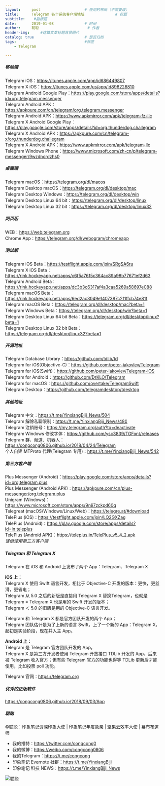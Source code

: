 ```yaml
---
layout:     post                    # 使用的布局（不需要改）
title:      Telegram 各个系统客户端地址              # 标题 
subtitle:    #副标题
date:       2019-01-08              # 时间
author:     聪聪                      # 作者
header-img:     #这篇文章标题背景图片
catalog: true                       # 是否归档
tags:                               #标签
    - Telegram

---
```


##### 移动端
Telegram iOS：<https://itunes.apple.com/app/id686449807><br>
Telegram X iOS：<https://itunes.apple.com/us/app/id898228810><br>
Telegram Android Google Play：<https://play.google.com/store/apps/details?id=org.telegram.messenger><br>
Telegram Android APK：<https://apkpure.com/cn/telegram/org.telegram.messenger><br>
Telegram Android APK：<https://www.apkmirror.com/apk/telegram-fz-llc><br>
Telegram X Android Google Play：<https://play.google.com/store/apps/details?id=org.thunderdog.challegram><br>
Telegram X Android APK：<https://apkpure.com/cn/telegram-x/org.thunderdog.challegram><br>
Telegram X Android APK：<https://www.apkmirror.com/apk/telegram-llc><br>
Telegram Windows Phone：<https://www.microsoft.com/zh-cn/p/telegram-messenger/9wzdncrdzhs0><br>

##### 桌面端
Telegram macOS：<https://telegram.org/dl/macos><br>
Telegram Desktop macOS：<https://telegram.org/dl/desktop/mac><br>
Telegram Desktop Windows：<https://telegram.org/dl/desktop/win><br>
Telegram Desktop Linux 64 bit：<https://telegram.org/dl/desktop/linux><br>
Telegram Desktop Linux 32 bit：<https://telegram.org/dl/desktop/linux32><br>

##### 网页版
WEB：<https://web.telegram.org><br>
Chrome App：<https://telegram.org/dl/webogram/chromeapp><br>

##### 测试版
Telegram iOS Beta：<https://testflight.apple.com/join/SRgSA6ru><br>
Telegram X iOS Beta：<https://rink.hockeyapp.net/apps/c6f5a76f5c364ac89a98b77671ef2d63><br>
Telegram Android Beta：<https://rink.hockeyapp.net/apps/dc3b3c6317af4a3caa5269a58697e088><br>
Telegram macOS Beta：<https://rink.hockeyapp.net/apps/6ed2ac3049e1407387c2f1ffcb74e81f><br>
Telegram macOS Beta：<https://telegram.org/dl/desktop/mac?beta=1><br>
Telegram Windows Beta：<https://telegram.org/dl/desktop/win?beta=1><br>
Telegram Desktop Linux 64 bit Beta：<https://telegram.org/dl/desktop/linux?beta=1><br>
Telegram Desktop Linux 32 bit Beta：<https://telegram.org/dl/desktop/linux32?beta=1><br>

##### 开源地址
Telegram Database Library：<https://github.com/tdlib/td><br>
Telegram for iOS(Objective-C)：<https://github.com/peter-iakovlev/Telegram><br>
Telegram for iOS(Swift)：<https://github.com/peter-iakovlev/Telegram-iOS><br>
Telegram for Android：<https://github.com/DrKLO/Telegram><br>
Telegram for macOS：<https://github.com/overtake/TelegramSwift><br>
Telegram Desktop：<https://github.com/telegramdesktop/tdesktop><br>

##### 其他地址
Telegram 中文：<https://t.me/YinxiangBiji_News/504><br>
Telegram 解除私聊限制：<https://t.me/YinxiangBiji_News/480><br>
Telegram 注销账号：<https://my.telegram.org/auth?to=deactivate><br>
Telegram Windows 修改字体：<https://github.com/ysc3839/TGFont/releases><br>
Telegram 群、频道、机器人：<https://congcong0806.github.io/2018/04/24/Telegram><br>
个人自建 MTProto 代理(Telegram 专用)：<https://t.me/YinxiangBiji_News/542><br>

##### 第三方客户端
Plus Messenger (Android)：<https://play.google.com/store/apps/details?id=org.telegram.plus><br>
Plus Messenger (Android APK)：<https://apkpure.com/cn/plus-messenger/org.telegram.plus><br>
Unigram (Windows)：<https://www.microsoft.com/store/apps/9n97zckpd60q><br>
Telegreat (macOS/Windows/Linux/Web)：<https://telegre.at/#download><br>
TelePlus (iOS)：<https://testflight.apple.com/join/LQ2GXZag><br>
TelePlus (Android)：<https://play.google.com/store/apps/details?id=in.teleplus><br>
TelePlus (Android APK)：<https://teleplus.in/TelePlus_v5_4_2.apk><br>
*谨慎使用第三方客户端*


##### Telegram 和 Telegram X

Telegram 在 iOS 和 Android 上发布了两个 App：Telegram、Telegram X

**iOS 上：**<br>
Telegram X 使用 Swift 语言开发，相比于 Objective-C 开发的版本：更快，更丝滑，更省电；<br>
Telegram 从 5.0 之后的新版是直接用 Telegram X 替换Telegram，也就是 Telegram = Telegram X 也是用的 Swift 开发的版本；<br>
Telegram ＜ 5.0 的旧版是用的 Objective-C 语言开发。

Telegram 和 Telegram X 都是官方团队开发的两个 App；<br>
Telegram 团队估计是为了上新的语言 Swift，上了一个新的 App：Telegram X，起初是实验阶段，现在并入主 App。

**Android 上：**<br>
Telegram 是 Telegram 官方团队开发的 App。<br>
Telegram X 是第三方开发者使用 Telegram 开放接口 TDLib 开发的 App，后来被 Telegram 收入官方；但有些 Telegram 官方的功能也得等 TDLib 更新后才能使用，比如投票 poll 功能。

Telegram 官网：<https://telegram.org>

##### 优秀的正版软件
<https://congcong0806.github.io/2018/09/03/App>

##### 聪聪
&copy;聪聪：印象笔记资深印象大使 | 印象笔记年度象亲 | 坚果云效率大使 | 幕布布道师

* 我的推特：<https://twitter.com/congcong0><br>
* 我的微博：<https://weibo.com/congcong0806><br>
* 我的Telegram：<https://t.me/congcong><br>
* 印象笔记 Evernote 社群：<https://t.me/YinxiangBiji><br>
* 印象笔记 科技 NEWS：<https://t.me/YinxiangBiji_News>

![聪聪](https://i.v2ex.co/3wc207g5.png)